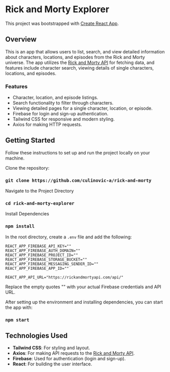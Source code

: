 # Rick and Morty Explorer

This project was bootstrapped with [Create React App](https://github.com/facebook/create-react-app).

## Overview

This is an app that allows users to list, search, and view detailed information about characters, locations, and episodes from the Rick and Morty universe. The app utilizes the [Rick and Morty API](https://rickandmortyapi.com/) for fetching data, and features include character search, viewing details of single characters, locations, and episodes.

### Features

- Character, location, and episode listings.
- Search functionality to filter through characters.
- Viewing detailed pages for a single character, location, or episode.
- Firebase for login and sign-up authentication.
- Tailwind CSS for responsive and modern styling.
- Axios for making HTTP requests.

## Getting Started

Follow these instructions to set up and run the project locally on your machine.


Clone the repository:

### `git clone https://github.com/culinovic-a/rick-and-morty`


Navigate to the Project Directory

### `cd rick-and-morty-explorer`


Install Dependencies

### `npm install`


In the root directory, create a `.env` file and add the following:

```
REACT_APP_FIREBASE_API_KEY=""
REACT_APP_FIREBASE_AUTH_DOMAIN=""
REACT_APP_FIREBASE_PROJECT_ID=""
REACT_APP_FIREBASE_STORAGE_BUCKET=""
REACT_APP_FIREBASE_MESSAGING_SENDER_ID=""
REACT_APP_FIREBASE_APP_ID=""

REACT_APP_API_URL="https://rickandmortyapi.com/api/"
```


Replace the empty quotes "" with your actual Firebase credentials and API URL.


After setting up the environment and installing dependencies, you can start the app with:

### `npm start`



## Technologies Used

- **Tailwind CSS**: For styling and layout.
- **Axios**: For making API requests to the [Rick and Morty API](https://rickandmortyapi.com/).
- **Firebase**: Used for authentication (login and sign-up).
- **React**: For building the user interface.

